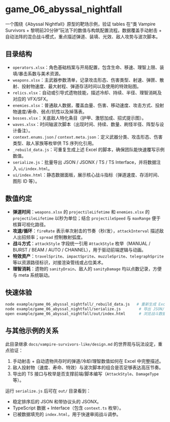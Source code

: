 # game_06_abyssal_nightfall

一个围绕《Abyssal Nightfall》原型的靶场示例，验证 tables 在“类 Vampire Survivors + 黎明前20分钟”玩法下的数值与构筑配置流程。数据覆盖手动射击 + 自动法阵的混合战斗模式，重点描述弹道、装填、光效、敌人攻势与波次脚本。

## 目录结构

- `operators.xlsx`：角色基础档案与开局配置，包含生命、移速、理智上限、装填/暴击系数与美术资源。
- `weapons.xlsx`：主武器参数清单，记录攻击形态、伤害类型、射速、弹匣、散射、投射物速度、最大射程、弹道存活时间以及使用的特效贴图。
- `relics.xlsx`：自动或引导式遗物技能，描述冷却、持续、半径、理智消耗及对应的 VFX/SFX。
- `enemies.xlsx`：普通敌人数据，覆盖血量、伤害、移动速度、攻击方式、投射物速度/寿命、弱点/抗性以及掉落表。
- `bosses.xlsx`：关底敌人特化条目（护甲、激怒加成、招式提示图）。
- `waves.xlsx`：时间轴波次脚本（出现时间、持续、数量、刷怪半径、阵型与设计备注）。
- `context.enums.json` / `context.meta.json`：定义武器分类、攻击形态、伤害类型、敌人家族等枚举供 TS 序列化引用。
- `_rebuild_data.js`：可重复生成上述 Excel 的脚本，确保团队能快速覆写示例数值。
- `serialize.js`：批量导出 JSON / JSONX / TS / TS Interface，并将数据注入 `ui/index.html`。
- `ui/index.html`：静态数据面板，展示核心战斗指标（弹道速度、存活时间、图形 ID 等）。

## 数值约定

- **弹道时间**：`weapons.xlsx` 的 `projectileLifetime` 和 `enemies.xlsx` 的 `projectileLifetime` 以秒为单位；结合 `projectileSpeed` 与 `maxRange` 便于核算可视化路径。
- **攻速/循环**：`fireRate` 表示单次射击的节奏（秒/发），`attackInterval` 描述敌人出招频率；`spread` 控制散射弧度。
- **战斗方式**：`attackStyle` 字段统一引用 `AttackStyle` 枚举（MANUAL / BURST / BEAM / AUTO / CHANNEL），用于驱动前端逻辑与动画。
- **特效资产**：`travelSprite`、`impactSprite`、`muzzleSprite`、`telegraphSprite` 等以资源路径标识，对接渲染管线或占位美术。
- **理智消耗**：遗物的 `sanityDrain`、敌人的 `sanityDamage` 均以点数记录，方便与 meta 系统联动。

## 快速体验

```bash
node example/game_06_abyssal_nightfall/_rebuild_data.js   # 重新生成 Excel 表格
node example/game_06_abyssal_nightfall/serialize.js        # 导出 JSON/TS/JSONX 并生成 UI
open example/game_06_abyssal_nightfall/out/index.html      # 浏览战斗数据可视化
```

## 与其他示例的关系

此目录继承 `docs/vampire-survivors-like/design.md` 的世界观与玩法设定，重点验证：

1. 手动射击 + 自动遗物共存时的弹道/冷却/理智数值如何在 Excel 中完整描述。
2. 敌人投射物（速度、寿命、特效）与波次脚本的组合是否足够表达高压节奏。
3. 导出的 TS 接口与枚举是否支撑前端/脚本编写（`AttackStyle`、`DamageType` 等）。

运行 `serialize.js` 后可在 `out/` 目录看到：

- 稳定排序后的 JSON 和带协议头的 JSONX。
- TypeScript 数据 + Interface（包含 `context.ts` 枚举）。
- 已被数据填充的 `index.html`，用于快速审阅战斗调参。
